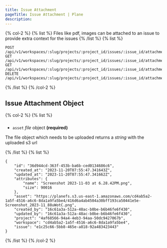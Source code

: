 ```yaml
---
title: Issue Attachment
pageTitle: Issue Attachment | Plane
description: 
---
```


{% col-2 %}
{% list %}
Files like pdf, images can be attached to an issue to provide extra context for the issues
{% /list %}
{% list %}

```
POST   /api/v1/workspaces/:slug/projects/:project_id/issues/:issue_id/attachments/
GET    /api/v1/workspaces/:slug/projects/:project_id/issues/:issue_id/attachments/
GET    /api/v1/workspaces/:slug/projects/:project_id/issues/:issue_id/attachments/:link_id/
DELETE /api/v1/workspaces/:slug/projects/:project_id/issues/:issue_id/attachments/:link_id/
```

{% /list %}
{% /col-2 %}

## Issue Attachment Object

{% col-2 %}
{% list %}

###

- `asset` _file_ object **(required)**

The file object which needs to be uploaded returns a _string_ with the uploaded s3 url

{% /list %}
{% list %}

```
{
	"id": "36d944cd-363f-453b-ba6b-ced0134686c6",
	"created_at": "2023-11-20T07:55:47.341643Z",
	"updated_at": "2023-11-20T07:55:47.341662Z",
	"attributes": {
		"name": "Screenshot 2023-11-03 at 6.28.42PM.png",
		"size": 90016
	},
	"asset": "https://planefs.s3.us-east-1.amazonaws.com/cd4ab5a2-1a5f-4516-a6c6-8da1a9fa5be4/416d6a4ab4504a30bff193ca50441e5e-Screenshot_2023-11_88uWotC.png",
	"created_by": "16c61a3a-512a-48ac-b0be-b6b46fe6f430",
	"updated_by": "16c61a3a-512a-48ac-b0be-b6b46fe6f430",
	"project": "4af68566-94a4-4eb3-94aa-50dc9427067b",
	"workspace": "cd4ab5a2-1a5f-4516-a6c6-8da1a9fa5be4",
	"issue": "e1c25c66-5bb8-465e-a818-92a483423443"
}
```

{% /list %}
{% /col-2 %}